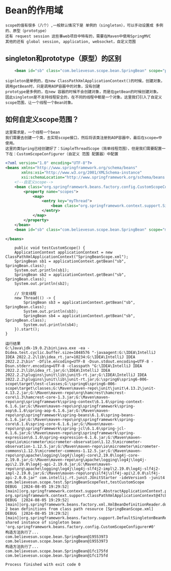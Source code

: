 # Bean的作用域
    scope的值有很多（八个）,一般默认情况下是 单例的（singleton），可以手动设置成 多例的、原型（prototype）
    还有 request session 这些事web项目中特有的，需要在Maven中使用SpringMVC
    其他的还有 global session, application, websocket，自定义范围

## singleton和prototype（原型）的区别
```xml
    <bean id="sb" class="com.believesun.scope.bean.SpringBean" scope="prototype"/>
```
    signleton是单例的，在new ClassPathXmlApplicationContext()的时候，创建对象，调用getBean时，只是调用AOP容器中的对象，没有创建
    prototype是多例的，在new 容器的时候不会创建对象，而是在getBean的时候创建对象。
    因此singleton是不支持线程安全的，在不同的线程中都是一个对象。这里我们引入了自定义scope范围，让一个线程一个Bean对象。

## 如何自定义scope范围？
    这里需求是，一个线程一个bean
    我们需要去创建一个类，去实现scope接口，然后将该类注册到AOP容器中，最后在scope=中使用。
    这里的类Spring已经创建好了：SimpleThreadScope（简单线程范围），但是我们需要配置一下在：CustomScopeConfigurer（自定义 范围 配置器）中配置

```xml
<?xml version="1.0" encoding="UTF-8"?>
<beans xmlns="http://www.springframework.org/schema/beans"
       xmlns:xsi="http://www.w3.org/2001/XMLSchema-instance"
       xsi:schemaLocation="http://www.springframework.org/schema/beans http://www.springframework.org/schema/beans/spring-beans.xsd">
    <!--自定义scope-->
    <bean class="org.springframework.beans.factory.config.CustomScopeConfigurer">
        <property name="scopes">
            <map>
                <entry key="myThread">
                    <bean class="org.springframework.context.support.SimpleThreadScope" />
                </entry>
            </map>
        </property>
    </bean>
    <bean id="sb" class="com.believesun.scope.bean.SpringBean" scope="myThread"/>

</beans>
```
        public void testCustomScope() {
        ApplicationContext applicationContext = new ClassPathXmlApplicationContext("SpringBeanScope.xml");
        SpringBean sb1 = applicationContext.getBean("sb", SpringBean.class);
        System.out.println(sb1);
        SpringBean sb2 = applicationContext.getBean("sb", SpringBean.class);
        System.out.println(sb2);

        // 分支线程
        new Thread(() -> {
            SpringBean sb3 = applicationContext.getBean("sb", SpringBean.class);
            System.out.println(sb3);
            SpringBean sb4 = applicationContext.getBean("sb", SpringBean.class);
            System.out.println(sb4);
        }).start();
    }
    
    运行结果
    G:\Java\jdk-19.0.2\bin\java.exe -ea -Didea.test.cyclic.buffer.size=1048576 "-javaagent:G:\IDEA\IntelliJ IDEA 2022.2.2\lib\idea_rt.jar=10234:G:\IDEA\IntelliJ IDEA 2022.2.2\bin" -Dfile.encoding=UTF-8 -Dsun.stdout.encoding=UTF-8 -Dsun.stderr.encoding=UTF-8 -classpath "G:\IDEA\IntelliJ IDEA 2022.2.2\lib\idea_rt.jar;G:\IDEA\IntelliJ IDEA 2022.2.2\plugins\junit\lib\junit5-rt.jar;G:\IDEA\IntelliJ IDEA 2022.2.2\plugins\junit\lib\junit-rt.jar;G:\spring6\spring6-006-scope\target\test-classes;G:\spring6\spring6-006-scope\target\classes;G:\Maven\maven-repo\junit\junit\4.13.2\junit-4.13.2.jar;G:\Maven\maven-repo\org\hamcrest\hamcrest-core\1.3\hamcrest-core-1.3.jar;G:\Maven\maven-repo\org\springframework\spring-context\6.1.6\spring-context-6.1.6.jar;G:\Maven\maven-repo\org\springframework\spring-aop\6.1.6\spring-aop-6.1.6.jar;G:\Maven\maven-repo\org\springframework\spring-beans\6.1.6\spring-beans-6.1.6.jar;G:\Maven\maven-repo\org\springframework\spring-core\6.1.6\spring-core-6.1.6.jar;G:\Maven\maven-repo\org\springframework\spring-jcl\6.1.6\spring-jcl-6.1.6.jar;G:\Maven\maven-repo\org\springframework\spring-expression\6.1.6\spring-expression-6.1.6.jar;G:\Maven\maven-repo\io\micrometer\micrometer-observation\1.12.5\micrometer-observation-1.12.5.jar;G:\Maven\maven-repo\io\micrometer\micrometer-commons\1.12.5\micrometer-commons-1.12.5.jar;G:\Maven\maven-repo\org\apache\logging\log4j\log4j-core\2.19.0\log4j-core-2.19.0.jar;G:\Maven\maven-repo\org\apache\logging\log4j\log4j-api\2.19.0\log4j-api-2.19.0.jar;G:\Maven\maven-repo\org\apache\logging\log4j\log4j-slf4j2-impl\2.19.0\log4j-slf4j2-impl-2.19.0.jar;G:\Maven\maven-repo\org\slf4j\slf4j-api\2.0.0\slf4j-api-2.0.0.jar" com.intellij.rt.junit.JUnitStarter -ideVersion5 -junit4 com.believesun.scope.test.SpringBeanScopeTest,testCustomScope
    DEBUG  |2024-08-05 19:29:52|[main]|org.springframework.context.support.AbstractApplicationContext.prepareRefresh(AbstractApplicationContext.java:671)|Refreshing org.springframework.context.support.ClassPathXmlApplicationContext@47c81abf
    DEBUG  |2024-08-05 19:29:52|[main]|org.springframework.beans.factory.xml.XmlBeanDefinitionReader.doLoadBeanDefinitions(XmlBeanDefinitionReader.java:402)|Loaded 2 bean definitions from class path resource [SpringBeanScope.xml]
    DEBUG  |2024-08-05 19:29:52|[main]|org.springframework.beans.factory.support.DefaultSingletonBeanRegistry.getSingleton(DefaultSingletonBeanRegistry.java:225)|Creating shared instance of singleton bean 'org.springframework.beans.factory.config.CustomScopeConfigurer#0'
    构造方法执行了...
    com.believesun.scope.bean.SpringBean@19553973
    com.believesun.scope.bean.SpringBean@19553973
    构造方法执行了...
    com.believesun.scope.bean.SpringBean@1fc175fd
    com.believesun.scope.bean.SpringBean@1fc175fd
    
    Process finished with exit code 0